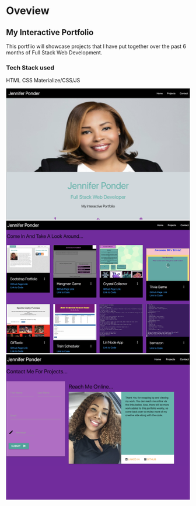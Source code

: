 # Oveview


## My Interactive Portfolio

This portfiio will showcase projects that I have put together over the past 6 months of Full Stack Web Development.

### Tech Stack used
HTML
CSS
Materialize/CSS/JS

![home page](public/assets/images/portfolio_profile.jpg)
![projects page](public/assets/images/portfolio_body.jpg)
![contact page](public/assets/images/contact_page.jpg)
